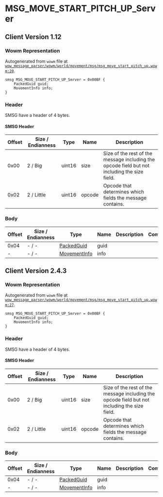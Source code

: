 # MSG_MOVE_START_PITCH_UP_Server

## Client Version 1.12

### Wowm Representation

Autogenerated from `wowm` file at [`wow_message_parser/wowm/world/movement/msg/msg_move_start_pitch_up.wowm:20`](https://github.com/gtker/wow_messages/tree/main/wow_message_parser/wowm/world/movement/msg/msg_move_start_pitch_up.wowm#L20).
```rust,ignore
smsg MSG_MOVE_START_PITCH_UP_Server = 0x00BF {
    PackedGuid guid;
    MovementInfo info;
}
```
### Header

SMSG have a header of 4 bytes.

#### SMSG Header

| Offset | Size / Endianness | Type   | Name   | Description |
| ------ | ----------------- | ------ | ------ | ----------- |
| 0x00   | 2 / Big           | uint16 | size   | Size of the rest of the message including the opcode field but not including the size field.|
| 0x02   | 2 / Little        | uint16 | opcode | Opcode that determines which fields the message contains.|

### Body

| Offset | Size / Endianness | Type | Name | Description | Comment |
| ------ | ----------------- | ---- | ---- | ----------- | ------- |
| 0x04 | - / - | [PackedGuid](../types/packed-guid.md) | guid |  |  |
| - | - / - | [MovementInfo](movementinfo.md) | info |  |  |

## Client Version 2.4.3

### Wowm Representation

Autogenerated from `wowm` file at [`wow_message_parser/wowm/world/movement/msg/msg_move_start_pitch_up.wowm:27`](https://github.com/gtker/wow_messages/tree/main/wow_message_parser/wowm/world/movement/msg/msg_move_start_pitch_up.wowm#L27).
```rust,ignore
smsg MSG_MOVE_START_PITCH_UP_Server = 0x00BF {
    PackedGuid guid;
    MovementInfo info;
}
```
### Header

SMSG have a header of 4 bytes.

#### SMSG Header

| Offset | Size / Endianness | Type   | Name   | Description |
| ------ | ----------------- | ------ | ------ | ----------- |
| 0x00   | 2 / Big           | uint16 | size   | Size of the rest of the message including the opcode field but not including the size field.|
| 0x02   | 2 / Little        | uint16 | opcode | Opcode that determines which fields the message contains.|

### Body

| Offset | Size / Endianness | Type | Name | Description | Comment |
| ------ | ----------------- | ---- | ---- | ----------- | ------- |
| 0x04 | - / - | [PackedGuid](../types/packed-guid.md) | guid |  |  |
| - | - / - | [MovementInfo](movementinfo.md) | info |  |  |

